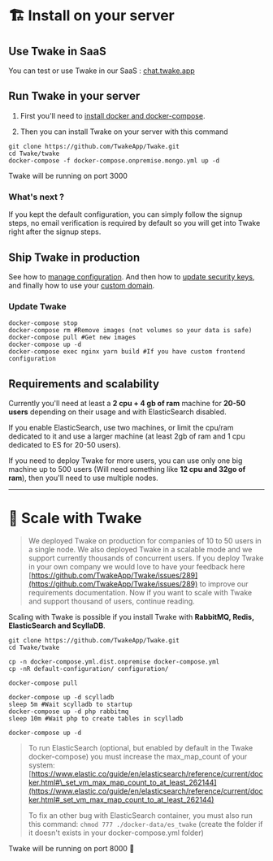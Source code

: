 # 🏗 Install on your server

## Use Twake in SaaS

You can test or use Twake in our SaaS : [chat.twake.app](https://chat.twake.app)

## Run Twake in your server

1. First you'll need to [install docker and docker-compose](https://docs.docker.com/compose/install/).

2. Then you can install Twake on your server with this command

```
git clone https://github.com/TwakeApp/Twake.git
cd Twake/twake
docker-compose -f docker-compose.onpremise.mongo.yml up -d
```

Twake will be running on port 3000

### What's next ?

If you kept the default configuration, you can simply follow the signup steps, no email verification is required by default so you will get into Twake right after the signup steps.

## Ship Twake in production

See how to [manage configuration](../configuration/). And then how to [update security keys](../configuration/security.md), and finally how to use your [custom domain](../configuration/custom-domain-and-https/).

### Update Twake

```
docker-compose stop
docker-compose rm #Remove images (not volumes so your data is safe)
docker-compose pull #Get new images
docker-compose up -d
docker-compose exec nginx yarn build #If you have custom frontend configuration
```

## Requirements and scalability

Currently you'll need at least a **2 cpu + 4 gb of ram** machine for **20-50 users** depending on their usage and with ElasticSearch disabled.

If you enable ElasticSearch, use two machines, or limit the cpu/ram dedicated to it and use a larger machine (at least 2gb of ram and 1 cpu dedicated to ES for 20-50 users).

If you need to deploy Twake for more users, you can use only one big machine up to 500 users (Will need something like **12 cpu and 32go of ram**), then you'll need to use multiple nodes.

---

# 🎡 Scale with Twake

> We deployed Twake on production for companies of 10 to 50 users in a single node. We also deployed Twake in a scalable mode and we support currently thousands of concurrent users.
> If you deploy Twake in your own company we would love to have your feedback here [https://github.com/TwakeApp/Twake/issues/289](https://github.com/TwakeApp/Twake/issues/289) to improve our requirements documentation.
> Now if you want to scale with Twake and support thousand of users, continue reading.

Scaling with Twake is possible if you install Twake with **RabbitMQ, Redis, ElasticSearch and ScyllaDB**.

```
git clone https://github.com/TwakeApp/Twake.git
cd Twake/twake

cp -n docker-compose.yml.dist.onpremise docker-compose.yml
cp -nR default-configuration/ configuration/

docker-compose pull

docker-compose up -d scylladb
sleep 5m #Wait scylladb to startup
docker-compose up -d php rabbitmq
sleep 10m #Wait php to create tables in scylladb

docker-compose up -d
```

> To run ElasticSearch (optional, but enabled by default in the Twake docker-compose) you must increase the max_map_count of your system: [https://www.elastic.co/guide/en/elasticsearch/reference/current/docker.html#\_set_vm_max_map_count_to_at_least_262144](https://www.elastic.co/guide/en/elasticsearch/reference/current/docker.html#_set_vm_max_map_count_to_at_least_262144)
>
> To fix an other bug with ElasticSearch container, you must also run this command: `chmod 777 ./docker-data/es_twake` (create the folder if it doesn't exists in your docker-compose.yml folder)

Twake will be running on port 8000 🎉
